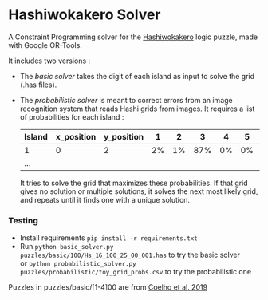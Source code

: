 # Hashiwokakero Solver

A Constraint Programming solver for the [Hashiwokakero](https://en.wikipedia.org/wiki/Hashiwokakero) logic puzzle, made with Google OR-Tools.

It includes two versions :
- The *basic solver* takes the digit of each island as input to solve the grid (.has files).
- The *probabilistic solver* is meant to correct errors from an image recognition system that reads Hashi grids from images. It requires a list of probabilities for each island :

  | Island | x_position | y_position | 1  | 2  | 3   | 4  | 5  | 6  | 7  | 8   |
  |--------|------------|------------|----|----|-----|----|----|----|----|-----|
  | 1      | 0          | 2          | 2% | 1% | 87% | 0% | 0% | 0% | 0% | 10% |
  | ...    |            |            |    |    |     |    |    |    |    |     |

  It tries to solve the grid that maximizes these probabilities. If that grid gives no solution or multiple solutions, it solves the next most likely grid, and repeats until it finds one with a unique solution.
### Testing

- Install requirements `pip install -r requirements.txt`
- Run `python basic_solver.py puzzles/basic/100/Hs_16_100_25_00_001.has` to try the basic solver \
 or `python probabilistic_solver.py puzzles/probabilistic/toy_grid_probs.csv` to try the probabilistic one

Puzzles in puzzles/basic/[1-4]00 are from [Coelho et al. 2019](https://arxiv.org/abs/1905.00973)